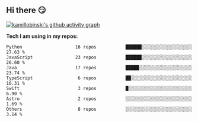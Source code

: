 ## Hi there 😏

[![kamillobinski's github activity graph](https://github-readme-activity-graph.vercel.app/graph?username=kamillobinski&custom_title=‎&grid=false&radius=10&height=330&hide_border=true&theme=high-contrast)](https://github.com/kamillobinski/github-readme-activity-graph)

**Tech I am using in my repos:**

<!--START_SECTION:metrics-->
```text
Python                    16 repos           ██████░░░░░░░░░░░░░░░░░░░   27.63 %
JavaScript                23 repos           ██████░░░░░░░░░░░░░░░░░░░   26.60 %
Java                      17 repos           █████░░░░░░░░░░░░░░░░░░░░   23.74 %
TypeScript                 6 repos           ██░░░░░░░░░░░░░░░░░░░░░░░   10.31 %
Swift                      3 repos           █░░░░░░░░░░░░░░░░░░░░░░░░    6.90 %
Astro                      2 repos           ░░░░░░░░░░░░░░░░░░░░░░░░░    1.69 %
Others                     8 repos           ░░░░░░░░░░░░░░░░░░░░░░░░░    3.14 %
```
<!--END_SECTION:metrics-->

